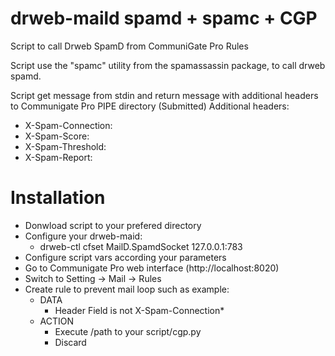 # drweb-maild spamd + spamc + CGP
Script to call Drweb SpamD from CommuniGate Pro Rules

Script use the "spamc" utility from the spamassassin package, to call drweb spamd. 


Script get message from stdin and return message with additional headers to
Communigate Pro PIPE directory (Submitted)
Additional headers:
- X-Spam-Connection:
- X-Spam-Score:
- X-Spam-Threshold:
- X-Spam-Report: 


# Installation
- Donwload script to your prefered directory
- Configure your drweb-maid:
    - drweb-ctl cfset MailD.SpamdSocket 127.0.0.1:783
- Configure script vars according your parameters
- Go to Communigate Pro web interface (http://localhost:8020)
- Switch to Setting -> Mail -> Rules
- Create rule to prevent mail loop such as example:
    - DATA
        - Header Field   is not     X-Spam-Connection*
    - ACTION 
        - Execute      /path to your script/cgp.py
        - Discard
 
